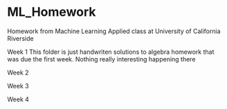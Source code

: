 # ML_Homework
Homework from Machine Learning Applied class at University of California Riverside 


Week 1 This folder is just handwriten solutions to algebra homework that was due the first week. Nothing really interesting happening there 


Week 2 



Week 3 


Week 4 
